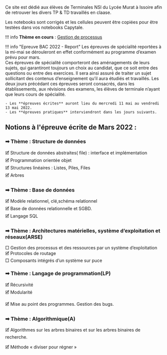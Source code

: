 Ce site est dédié aux élèves de Terminales NSI du Lycée Murat à Issoire afin de retrouver les divers TP & TD travaillés en claase.  

Les notebooks sont corrigés et les cellules peuvent être copiées pour être testées dans vos notebooks Capytale.

!!! info 
    **Thème en cours** : [Gestion de processus](Processus/TD_Gestion_Processus.md)

    

!!! info  "Epreuve BAC 2022 - Report"
    Les épreuves de spécialité reportées à la mi-mai se dérouleront en effet conformément au programme d’examen prévu pour mars.  
    Ces épreuves de spécialité comporteront des aménagements de leurs sujets, qui garantiront toujours un choix au candidat, que ce soit entre des questions ou entre des exercices. Il sera ainsi assuré de traiter un sujet sollicitant des contenus d’enseignement qu’il aura étudiés et travaillés. Les deux jours précédant ces épreuves seront consacrés, dans les établissements, aux révisions des examens, les élèves de terminale n’ayant que leurs cours de spécialité.

    - Les **épreuves écrites** auront lieu du mercredi 11 mai au vendredi 13 mai 2022.  
    - Les **épreuves pratiques** interviendront dans les jours suivants.

## Notions à l'épreuve écrite de Mars 2022 : 

### &#10145; Thème : Structure de données  

🗹 Structure de données abstraites( file) : interface et implémentation  
🗹 Programmation orientée objet  
🗹 Structures linéaires : Listes, Piles, Files  
🗹 Arbres

### &#10145; Thème : Base de données  

🗹 Modèle relationnel, clé,schéma relationnel  
🗹 Base de données relationnelle et SGBD.  
🗹 Langage SQL  

### &#10145; Thème : Architectures matérielles, système d’exploitation et réseaux(ARSE)  

□ Gestion des processus et des ressources par un système d’exploitation  
🗹 Protocoles de routage  
□ Composants intégrés d’un système sur puce

### &#10145; Thème : Langage de programmation(LP)  
	
🗹 Récursivité  
🗹 Modularité
	
🗹 Mise au point des programmes. Gestion des bugs.


### &#10145; Thème : Algorithmique(A)

🗹 Algorithmes sur les arbres binaires et sur les arbres binaires de recherche.

🗹 Méthode « diviser pour régner »
	
